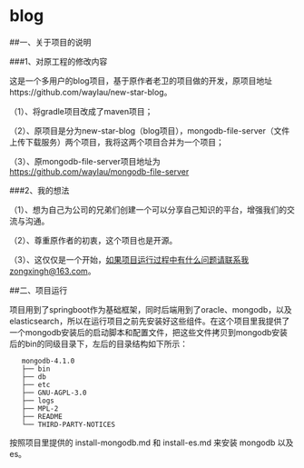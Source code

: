 # blog
##一、关于项目的说明

###1、对原工程的修改内容

这是一个多用户的blog项目，基于原作者老卫的项目做的开发，原项目地址https://github.com/waylau/new-star-blog。

（1）、将gradle项目改成了maven项目；

（2）、原项目是分为new-star-blog（blog项目），mongodb-file-server（文件上传下载服务）两个项目，我将这两个项目合并为一个项目；

（3）、原mongodb-file-server项目地址为 https://github.com/waylau/mongodb-file-server

###2、我的想法

（1）、想为自己为公司的兄弟们创建一个可以分享自己知识的平台，增强我们的交流与沟通。

（2）、尊重原作者的初衷，这个项目也是开源。

（3）、这仅仅是一个开始，如果项目运行过程中有什么问题请联系我zongxingh@163.com。

##二、项目运行

项目用到了springboot作为基础框架，同时后端用到了oracle、mongodb，以及elasticsearch，所以在运行项目之前先安装好这些组件。在这个项目里我提供了一个mongodb安装后的启动脚本和配置文件，把这些文件拷贝到mongodb安装后的bin的同级目录下，左后的目录结构如下所示：


```
   mongodb-4.1.0
   ├── bin
   ├── db
   ├── etc
   ├── GNU-AGPL-3.0
   ├── logs
   ├── MPL-2
   ├── README
   └── THIRD-PARTY-NOTICES
```
按照项目里提供的 install-mongodb.md 和 install-es.md 来安装 mongodb 以及 es。

